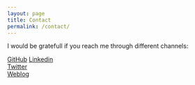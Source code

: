 ```yaml
---
layout: page
title: Contact
permalink: /contact/
---
```

I would be gratefull if you reach me through different channels:

[GitHub](https://github.com/nellysattari/nellysattari.github.io/issues/new)
[Linkedin](https://au.linkedin.com/in/nsattari)  
[Twitter](https://twitter.com/nelly_sattari)  
[Weblog](http://nellysattari.blogspot.com.au/)  


 
